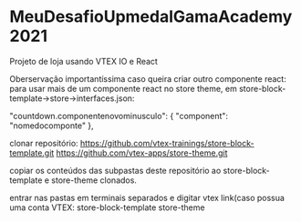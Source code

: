 # MeuDesafioUpmedalGamaAcademy2021
Projeto de loja usando VTEX IO e React

Oberservação importantíssima caso queira criar outro componente react:
para usar mais de um componente react no store theme, em store-block-template->store->interfaces.json:

  "countdown.componentenovominusculo": {
    "component": "nomedocomponte"
  },
  
  clonar repositório:
  https://github.com/vtex-trainings/store-block-template.git
  https://github.com/vtex-apps/store-theme.git
  
  copiar os conteúdos das subpastas deste repositório ao store-block-template e store-theme clonados.
  
  entrar nas pastas em terminais separados e digitar vtex link(caso possua uma conta VTEX:
  store-block-template
  store-theme


